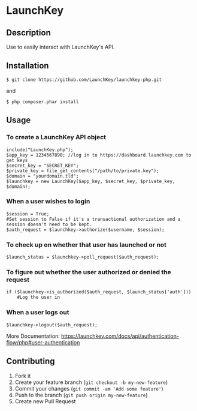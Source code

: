 # LaunchKey

## Description

Use to easily interact with LaunchKey's API.

## Installation

    $ git clone https://github.com/LaunchKey/launchkey-php.git

and

    $ php composer.phar install

## Usage

### To create a LaunchKey API object

    include("LaunchKey.php");
    $app_key = 1234567890; //log in to https://dashboard.launchkey.com to get keys
    $secret_key = "SECRET_KEY";
    $private_key = file_get_contents("/path/to/private.key");
    $domain = "yourdomain.tld";
    $launchkey = new LaunchKey($app_key, $secret_key, $private_key, $domain);


### When a user wishes to login

    $session = True;
    #Set session to False if it's a transactional authorization and a session doesn't need to be kept.
    $auth_request = $launchkey->authorize($username, $session);


### To check up on whether that user has launched or not

    $launch_status = $launchkey->poll_request($auth_request);


### To figure out whether the user authorized or denied the request

    if ($launchkey->is_authorized($auth_request, $launch_status['auth']))
        #Log the user in


### When a user logs out

    $launchkey->logout($auth_request);


More Documentation: https://launchkey.com/docs/api/authentication-flow/php#user-authentication

## Contributing

1. Fork it
2. Create your feature branch (`git checkout -b my-new-feature`)
3. Commit your changes (`git commit -am 'Add some feature'`)
4. Push to the branch (`git push origin my-new-feature`)
5. Create new Pull Request

